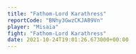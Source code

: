 ```yaml
---
title: "Fathom-Lord Karathress"
reportCode: "BNhy3GwzCKJA89Vn"
player: "Misaia"
fight: "Fathom-Lord Karathress"
date: 2021-10-24T19:01:26.673000+00:00
---
```

